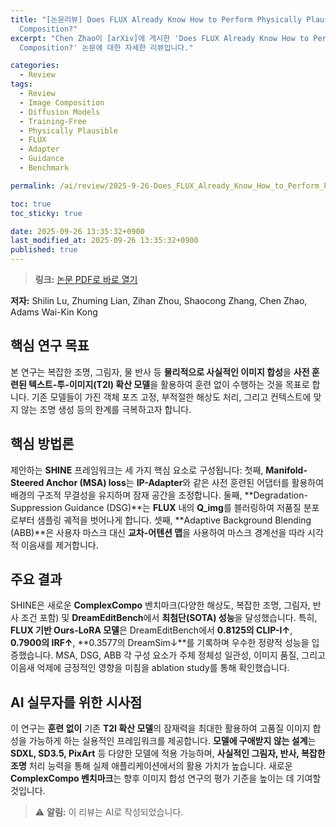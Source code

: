```yaml
---
title: "[논문리뷰] Does FLUX Already Know How to Perform Physically Plausible Image
  Composition?"
excerpt: "Chen Zhao이 [arXiv]에 게시한 'Does FLUX Already Know How to Perform Physically Plausible Image
  Composition?' 논문에 대한 자세한 리뷰입니다."

categories:
  - Review
tags:
  - Review
  - Image Composition
  - Diffusion Models
  - Training-Free
  - Physically Plausible
  - FLUX
  - Adapter
  - Guidance
  - Benchmark

permalink: /ai/review/2025-9-26-Does_FLUX_Already_Know_How_to_Perform_Physically_Plausible_Image_Composition/

toc: true
toc_sticky: true

date: 2025-09-26 13:35:32+0900
last_modified_at: 2025-09-26 13:35:32+0900
published: true
---
```

> **링크:** [논문 PDF로 바로 열기](https://arxiv.org/abs/2509.21278)

**저자:** Shilin Lu, Zhuming Lian, Zihan Zhou, Shaocong Zhang, Chen Zhao, Adams Wai-Kin Kong



## 핵심 연구 목표
본 연구는 복잡한 조명, 그림자, 물 반사 등 **물리적으로 사실적인 이미지 합성**을 **사전 훈련된 텍스트-투-이미지(T2I) 확산 모델**을 활용하여 훈련 없이 수행하는 것을 목표로 합니다. 기존 모델들이 가진 객체 포즈 고정, 부적절한 해상도 처리, 그리고 컨텍스트에 맞지 않는 조명 생성 등의 한계를 극복하고자 합니다.

## 핵심 방법론
제안하는 **SHINE** 프레임워크는 세 가지 핵심 요소로 구성됩니다: 첫째, **Manifold-Steered Anchor (MSA) loss**는 **IP-Adapter**와 같은 사전 훈련된 어댑터를 활용하여 배경의 구조적 무결성을 유지하며 잠재 공간을 조정합니다. 둘째, **Degradation-Suppression Guidance (DSG)**는 **FLUX** 내의 **Q_img**를 블러링하여 저품질 분포로부터 샘플링 궤적을 벗어나게 합니다. 셋째, **Adaptive Background Blending (ABB)**은 사용자 마스크 대신 **교차-어텐션 맵**을 사용하여 마스크 경계선을 따라 시각적 이음새를 제거합니다.

## 주요 결과
SHINE은 새로운 **ComplexCompo** 벤치마크(다양한 해상도, 복잡한 조명, 그림자, 반사 조건 포함) 및 **DreamEditBench**에서 **최첨단(SOTA) 성능**을 달성했습니다. 특히, **FLUX 기반 Ours-LoRA 모델**은 DreamEditBench에서 **0.8125의 CLIP-I↑**, **0.7900의 IRF↑**, **0.3577의 DreamSim↓**를 기록하며 우수한 정량적 성능을 입증했습니다. MSA, DSG, ABB 각 구성 요소가 주체 정체성 일관성, 이미지 품질, 그리고 이음새 억제에 긍정적인 영향을 미침을 ablation study를 통해 확인했습니다.

## AI 실무자를 위한 시사점
이 연구는 **훈련 없이** 기존 **T2I 확산 모델**의 잠재력을 최대한 활용하여 고품질 이미지 합성을 가능하게 하는 실용적인 프레임워크를 제공합니다. **모델에 구애받지 않는 설계**는 **SDXL, SD3.5, PixArt** 등 다양한 모델에 적용 가능하며, **사실적인 그림자, 반사, 복잡한 조명** 처리 능력을 통해 실제 애플리케이션에서의 활용 가치가 높습니다. 새로운 **ComplexCompo 벤치마크**는 향후 이미지 합성 연구의 평가 기준을 높이는 데 기여할 것입니다.

> ⚠️ **알림:** 이 리뷰는 AI로 작성되었습니다.